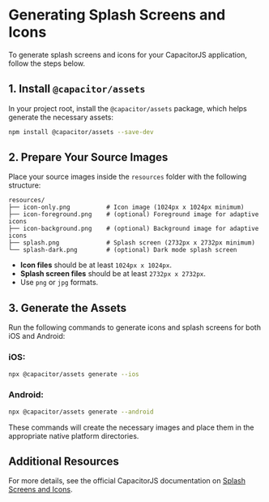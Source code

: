 # Generating Splash Screens and Icons

To generate splash screens and icons for your CapacitorJS application, follow the steps below.

## 1. Install `@capacitor/assets`

In your project root, install the `@capacitor/assets` package, which helps generate the necessary assets:

```bash
npm install @capacitor/assets --save-dev
```

## 2. Prepare Your Source Images

Place your source images inside the `resources` folder with the following structure:

```
resources/
├── icon-only.png          # Icon image (1024px x 1024px minimum)
├── icon-foreground.png    # (optional) Foreground image for adaptive icons
├── icon-background.png    # (optional) Background image for adaptive icons
├── splash.png             # Splash screen (2732px x 2732px minimum)
└── splash-dark.png        # (optional) Dark mode splash screen
```

- **Icon files** should be at least `1024px x 1024px`.
- **Splash screen files** should be at least `2732px x 2732px`.
- Use `png` or `jpg` formats.

## 3. Generate the Assets

Run the following commands to generate icons and splash screens for both iOS and Android:

### iOS:

```bash
npx @capacitor/assets generate --ios
```

### Android:

```bash
npx @capacitor/assets generate --android
```

These commands will create the necessary images and place them in the appropriate native platform directories.

## Additional Resources

For more details, see the official CapacitorJS documentation on [Splash Screens and Icons](https://capacitorjs.com/docs/guides/splash-screens-and-icons).
